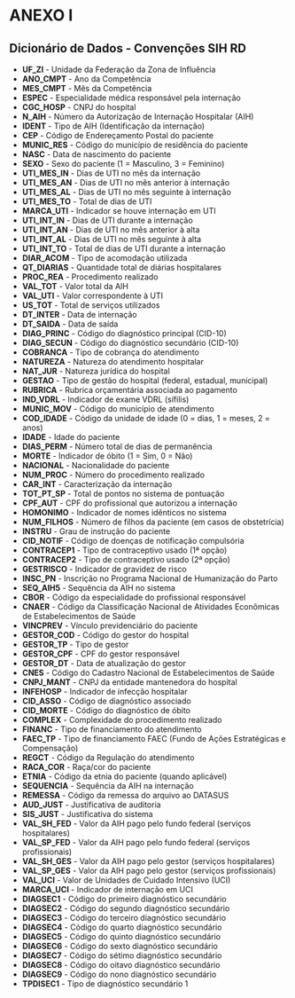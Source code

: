 # ANEXO I  
## Dicionário de Dados - Convenções SIH RD

- **UF_ZI** - Unidade da Federação da Zona de Influência  
- **ANO_CMPT** - Ano da Competência  
- **MES_CMPT** - Mês da Competência  
- **ESPEC** - Especialidade médica responsável pela internação  
- **CGC_HOSP** - CNPJ do hospital  
- **N_AIH** - Número da Autorização de Internação Hospitalar (AIH)  
- **IDENT** - Tipo de AIH (Identificação da internação)  
- **CEP** - Código de Endereçamento Postal do paciente  
- **MUNIC_RES** - Código do município de residência do paciente  
- **NASC** - Data de nascimento do paciente  
- **SEXO** - Sexo do paciente (1 = Masculino, 3 = Feminino)  
- **UTI_MES_IN** - Dias de UTI no mês da internação  
- **UTI_MES_AN** - Dias de UTI no mês anterior à internação  
- **UTI_MES_AL** - Dias de UTI no mês seguinte à internação  
- **UTI_MES_TO** - Total de dias de UTI  
- **MARCA_UTI** - Indicador se houve internação em UTI  
- **UTI_INT_IN** - Dias de UTI durante a internação  
- **UTI_INT_AN** - Dias de UTI no mês anterior à alta  
- **UTI_INT_AL** - Dias de UTI no mês seguinte à alta  
- **UTI_INT_TO** - Total de dias de UTI durante a internação  
- **DIAR_ACOM** - Tipo de acomodação utilizada  
- **QT_DIARIAS** - Quantidade total de diárias hospitalares  
- **PROC_REA** - Procedimento realizado  
- **VAL_TOT** - Valor total da AIH  
- **VAL_UTI** - Valor correspondente à UTI  
- **US_TOT** - Total de serviços utilizados  
- **DT_INTER** - Data de internação  
- **DT_SAIDA** - Data de saída  
- **DIAG_PRINC** - Código do diagnóstico principal (CID-10)  
- **DIAG_SECUN** - Código do diagnóstico secundário (CID-10)  
- **COBRANCA** - Tipo de cobrança do atendimento  
- **NATUREZA** - Natureza do atendimento hospitalar  
- **NAT_JUR** - Natureza jurídica do hospital  
- **GESTAO** - Tipo de gestão do hospital (federal, estadual, municipal)  
- **RUBRICA** - Rubrica orçamentária associada ao pagamento  
- **IND_VDRL** - Indicador de exame VDRL (sífilis)  
- **MUNIC_MOV** - Código do município de atendimento  
- **COD_IDADE** - Código da unidade de idade (0 = dias, 1 = meses, 2 = anos)  
- **IDADE** - Idade do paciente  
- **DIAS_PERM** - Número total de dias de permanência  
- **MORTE** - Indicador de óbito (1 = Sim, 0 = Não)  
- **NACIONAL** - Nacionalidade do paciente  
- **NUM_PROC** - Número do procedimento realizado  
- **CAR_INT** - Caracterização da internação  
- **TOT_PT_SP** - Total de pontos no sistema de pontuação  
- **CPF_AUT** - CPF do profissional que autorizou a internação  
- **HOMONIMO** - Indicador de nomes idênticos no sistema  
- **NUM_FILHOS** - Número de filhos da paciente (em casos de obstetrícia)  
- **INSTRU** - Grau de instrução do paciente  
- **CID_NOTIF** - Código de doenças de notificação compulsória  
- **CONTRACEP1** - Tipo de contraceptivo usado (1ª opção)  
- **CONTRACEP2** - Tipo de contraceptivo usado (2ª opção)  
- **GESTRISCO** - Indicador de gravidez de risco  
- **INSC_PN** - Inscrição no Programa Nacional de Humanização do Parto  
- **SEQ_AIH5** - Sequência da AIH no sistema  
- **CBOR** - Código da especialidade do profissional responsável  
- **CNAER** - Código da Classificação Nacional de Atividades Econômicas de Estabelecimentos de Saúde  
- **VINCPREV** - Vínculo previdenciário do paciente  
- **GESTOR_COD** - Código do gestor do hospital  
- **GESTOR_TP** - Tipo de gestor  
- **GESTOR_CPF** - CPF do gestor responsável  
- **GESTOR_DT** - Data de atualização do gestor  
- **CNES** - Código do Cadastro Nacional de Estabelecimentos de Saúde  
- **CNPJ_MANT** - CNPJ da entidade mantenedora do hospital  
- **INFEHOSP** - Indicador de infecção hospitalar  
- **CID_ASSO** - Código de diagnóstico associado  
- **CID_MORTE** - Código do diagnóstico de óbito  
- **COMPLEX** - Complexidade do procedimento realizado  
- **FINANC** - Tipo de financiamento do atendimento  
- **FAEC_TP** - Tipo de financiamento FAEC (Fundo de Ações Estratégicas e Compensação)  
- **REGCT** - Código da Regulação do atendimento  
- **RACA_COR** - Raça/cor do paciente  
- **ETNIA** - Código da etnia do paciente (quando aplicável)  
- **SEQUENCIA** - Sequência da AIH na internação  
- **REMESSA** - Código da remessa do arquivo ao DATASUS  
- **AUD_JUST** - Justificativa de auditoria  
- **SIS_JUST** - Justificativa do sistema  
- **VAL_SH_FED** - Valor da AIH pago pelo fundo federal (serviços hospitalares)  
- **VAL_SP_FED** - Valor da AIH pago pelo fundo federal (serviços profissionais)  
- **VAL_SH_GES** - Valor da AIH pago pelo gestor (serviços hospitalares)  
- **VAL_SP_GES** - Valor da AIH pago pelo gestor (serviços profissionais)  
- **VAL_UCI** - Valor de Unidades de Cuidado Intensivo (UCI)  
- **MARCA_UCI** - Indicador de internação em UCI  
- **DIAGSEC1** - Código do primeiro diagnóstico secundário  
- **DIAGSEC2** - Código do segundo diagnóstico secundário  
- **DIAGSEC3** - Código do terceiro diagnóstico secundário  
- **DIAGSEC4** - Código do quarto diagnóstico secundário  
- **DIAGSEC5** - Código do quinto diagnóstico secundário  
- **DIAGSEC6** - Código do sexto diagnóstico secundário  
- **DIAGSEC7** - Código do sétimo diagnóstico secundário  
- **DIAGSEC8** - Código do oitavo diagnóstico secundário  
- **DIAGSEC9** - Código do nono diagnóstico secundário  
- **TPDISEC1** - Tipo de diagnóstico secundário 1  
